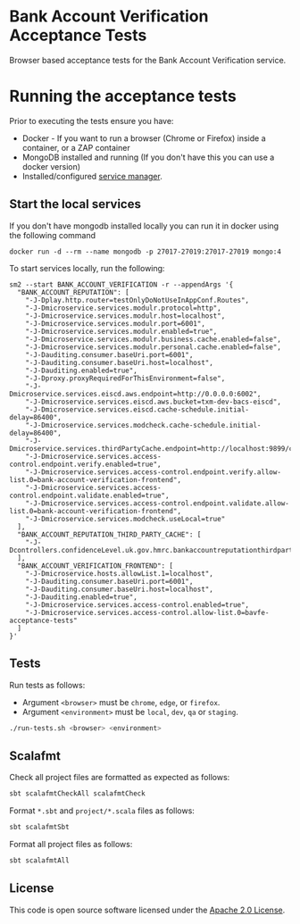 Bank Account Verification Acceptance Tests
================================

Browser based acceptance tests for the Bank Account Verification service.

# Running the acceptance tests

Prior to executing the tests ensure you have:

- Docker - If you want to run a browser (Chrome or Firefox) inside a container, or a ZAP container
- MongoDB installed and running (If you don't have this you can use a docker version)
- Installed/configured [service manager](https://github.com/hmrc/service-manager).

## Start the local services

If you don't have mongodb installed locally you can run it in docker using the following command

    docker run -d --rm --name mongodb -p 27017-27019:27017-27019 mongo:4

To start services locally, run the following:

    sm2 --start BANK_ACCOUNT_VERIFICATION -r --appendArgs '{
      "BANK_ACCOUNT_REPUTATION": [
        "-J-Dplay.http.router=testOnlyDoNotUseInAppConf.Routes",
        "-J-Dmicroservice.services.modulr.protocol=http",
        "-J-Dmicroservice.services.modulr.host=localhost",
        "-J-Dmicroservice.services.modulr.port=6001",
        "-J-Dmicroservice.services.modulr.enabled=true",
        "-J-Dmicroservice.services.modulr.business.cache.enabled=false",
        "-J-Dmicroservice.services.modulr.personal.cache.enabled=false",
        "-J-Dauditing.consumer.baseUri.port=6001",
        "-J-Dauditing.consumer.baseUri.host=localhost",
        "-J-Dauditing.enabled=true",
        "-J-Dproxy.proxyRequiredForThisEnvironment=false",
        "-J-Dmicroservice.services.eiscd.aws.endpoint=http://0.0.0.0:6002",
        "-J-Dmicroservice.services.eiscd.aws.bucket=txm-dev-bacs-eiscd",
        "-J-Dmicroservice.services.eiscd.cache-schedule.initial-delay=86400",
        "-J-Dmicroservice.services.modcheck.cache-schedule.initial-delay=86400",
        "-J-Dmicroservice.services.thirdPartyCache.endpoint=http://localhost:9899/cache",
        "-J-Dmicroservice.services.access-control.endpoint.verify.enabled=true",
        "-J-Dmicroservice.services.access-control.endpoint.verify.allow-list.0=bank-account-verification-frontend",
        "-J-Dmicroservice.services.access-control.endpoint.validate.enabled=true",
        "-J-Dmicroservice.services.access-control.endpoint.validate.allow-list.0=bank-account-verification-frontend",
        "-J-Dmicroservice.services.modcheck.useLocal=true"
      ],
      "BANK_ACCOUNT_REPUTATION_THIRD_PARTY_CACHE": [
        "-J-Dcontrollers.confidenceLevel.uk.gov.hmrc.bankaccountreputationthirdpartycache.controllers.CacheController.needsLogging=true"
      ],
      "BANK_ACCOUNT_VERIFICATION_FRONTEND": [
        "-J-Dmicroservice.hosts.allowList.1=localhost",
        "-J-Dauditing.consumer.baseUri.port=6001",
        "-J-Dauditing.consumer.baseUri.host=localhost",
        "-J-Dauditing.enabled=true",
        "-J-Dmicroservice.services.access-control.enabled=true",
        "-J-Dmicroservice.services.access-control.allow-list.0=bavfe-acceptance-tests"
      ]
    }'

## Tests

Run tests as follows:

* Argument `<browser>` must be `chrome`, `edge`, or `firefox`.
* Argument `<environment>` must be `local`, `dev`, `qa` or `staging`.

```bash
./run-tests.sh <browser> <environment>
```

## Scalafmt

Check all project files are formatted as expected as follows:

```bash
sbt scalafmtCheckAll scalafmtCheck
```

Format `*.sbt` and `project/*.scala` files as follows:

```bash
sbt scalafmtSbt
```

Format all project files as follows:

```bash
sbt scalafmtAll
```

## License

This code is open source software licensed under the [Apache 2.0 License]("http://www.apache.org/licenses/LICENSE-2.0.html").

